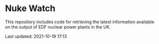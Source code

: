 # Nuke Watch

This repository includes code for retrieving the latest information available on the output of EDF nuclear power plants in the UK.

Last updated: 2021-10-19 17:13